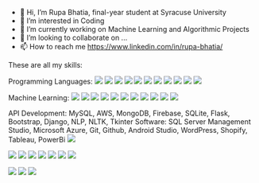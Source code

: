 - 👋 Hi, I’m Rupa Bhatia, final-year student at Syracuse University
- 👀 I’m interested in Coding
- 🌱 I’m currently working on Machine Learning and Algorithmic Projects
- 💞️ I’m looking to collaborate on ...
- 📫 How to reach me https://www.linkedin.com/in/rupa-bhatia/

These are all my skills: 

Programming Languages:
![](https://img.shields.io/badge/<PYTHON>-informational?style=flat&logo=<LOGO_NAME>&logoColor=white&color=ffbcdd)
![](https://img.shields.io/badge/<C>-informational?style=flat&logo=<LOGO_NAME>&logoColor=white&color=bdffa6)
![](https://img.shields.io/badge/<C++>-informational?style=flat&logo=<LOGO_NAME>&logoColor=white&color=741b47)
![](https://img.shields.io/badge/<JAVA>-informational?style=flat&logo=<LOGO_NAME>&logoColor=white&color=001828)
![](https://img.shields.io/badge/<PHP>-informational?style=flat&logo=<LOGO_NAME>&logoColor=white&color=ffc000)
![](https://img.shields.io/badge/<HTML>-informational?style=flat&logo=<LOGO_NAME>&logoColor=white&color=2986cc)
![](https://img.shields.io/badge/<CSS>-informational?style=flat&logo=<LOGO_NAME>&logoColor=white&color=ff65bf)
![](https://img.shields.io/badge/<JAVASCRIPT>-informational?style=flat&logo=<LOGO_NAME>&logoColor=white&color=f44336)
![](https://img.shields.io/badge/<Kotlin>-informational?style=flat&logo=<LOGO_NAME>&logoColor=white&color=ffe599)
![](https://img.shields.io/badge/<REACTJS>-informational?style=flat&logo=<LOGO_NAME>&logoColor=white&color=ffe599)
![](https://img.shields.io/badge/<NodeJS>-informational?style=flat&logo=<LOGO_NAME>&logoColor=white&color=ffe599)



Machine Learning:
![](https://img.shields.io/badge/<Tensorflow>-informational?style=flat&logo=<LOGO_NAME>&logoColor=white&color=8fce00)
![](https://img.shields.io/badge/<PyTorch>-informational?style=flat&logo=<LOGO_NAME>&logoColor=white&color=8fce00)
![](https://img.shields.io/badge/<scikit-learn>-informational?style=flat&logo=<LOGO_NAME>&logoColor=white&color=8fce00)
![](https://img.shields.io/badge/<Keras>-informational?style=flat&logo=<LOGO_NAME>&logoColor=white&color=8fce00)
![](https://img.shields.io/badge/<spaCy>-informational?style=flat&logo=<LOGO_NAME>&logoColor=white&color=8fce00)
![](https://img.shields.io/badge/<ChatterBot>-informational?style=flat&logo=<LOGO_NAME>&logoColor=white&color=8fce00)
![](https://img.shields.io/badge/<Numpy>-informational?style=flat&logo=<LOGO_NAME>&logoColor=white&color=8fce00)
![](https://img.shields.io/badge/<Pandas>-informational?style=flat&logo=<LOGO_NAME>&logoColor=white&color=8fce00)
![](https://img.shields.io/badge/<Matplotlib>-informational?style=flat&logo=<LOGO_NAME>&logoColor=white&color=8fce00)
![](https://img.shields.io/badge/<OpenCV>-informational?style=flat&logo=<LOGO_NAME>&logoColor=white&color=8fce00)
![](https://img.shields.io/badge/<Streamlit>-informational?style=flat&logo=<LOGO_NAME>&logoColor=white&color=8fce00)






API Development: MySQL, AWS, MongoDB, Firebase, SQLite, Flask, Bootstrap, Django, NLP, NLTK, Tkinter
Software: SQL Server Management Studio, Microsoft Azure, Git, Github, Android Studio, WordPress, Shopify, Tableau, PowerBi
![](https://img.shields.io/badge/<BOOTSTRAP>-informational?style=flat&logo=<LOGO_NAME>&logoColor=white&color=741b47)

![](https://img.shields.io/badge/<MYSQL>-informational?style=flat&logo=<LOGO_NAME>&logoColor=white&color=8fce00)
![](https://img.shields.io/badge/<NLP>-informational?style=flat&logo=<LOGO_NAME>&logoColor=white&color=8fce00)
![](https://img.shields.io/badge/<NLTK>-informational?style=flat&logo=<LOGO_NAME>&logoColor=white&color=8fce00)
![](https://img.shields.io/badge/<Microsoft-Azure>-informational?style=flat&logo=<LOGO_NAME>&logoColor=white&color=8fce00)
![](https://img.shields.io/badge/<AWS>-informational?style=flat&logo=<LOGO_NAME>&logoColor=white&color=8fce00)
![](https://img.shields.io/badge/<Firebase>-informational?style=flat&logo=<LOGO_NAME>&logoColor=white&color=8fce00)
![](https://img.shields.io/badge/<Tkinter>-informational?style=flat&logo=<LOGO_NAME>&logoColor=white&color=8fce00)

![](https://img.shields.io/badge/<WORDPRESS>-informational?style=flat&logo=<LOGO_NAME>&logoColor=white&color=6b4c1b)
![](https://img.shields.io/badge/<CANVA>-informational?style=flat&logo=<LOGO_NAME>&logoColor=white&color=9fc5e8)
![](https://img.shields.io/badge/<MARKETING>-informational?style=flat&logo=<LOGO_NAME>&logoColor=white&color=ea9999)

 
